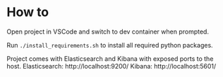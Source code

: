 # How to

Open project in VSCode and switch to dev container when prompted.

Run `./install_requirements.sh` to install all required python packages.

Project comes with Elasticsearch and Kibana with exposed ports to the host.
Elasticsearch: http://localhost:9200/
Kibana: http://localhost:5601/
